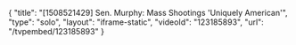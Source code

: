 {
    "title": "[1508521429] Sen. Murphy: Mass Shootings 'Uniquely American'",
    "type": "solo",
    "layout": "iframe-static",
    "videoId": "123185893",
    "url": "\/tvpembed\/123185893"
}